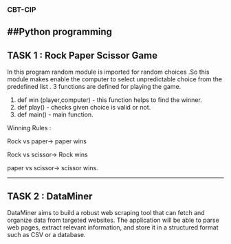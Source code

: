 ### CBT-CIP
##Python programming
--------------------------------------------------------------------------------------------------------------------------------
**TASK 1 :
Rock Paper Scissor Game**
------------------------------------------------------------------------------------------------------------------------------
In this program random module is imported for random choices .So this module  makes enable the computer to select unpredictable choice from the predefined list . 3 functions are defined for playing the game.
1. def win (player,computer) - this function helps to find the winner. 
2. def play() - checks given choice is valid or not.
3. def main() - main function.
   
Winning Rules :

Rock vs paper-> paper wins

Rock vs scissor-> Rock wins

paper vs scissor-> scissor wins.

-------------------------------------------------------------------------------------------------------------------------------
**TASK 2 :
DataMiner**
-------------------------------------------------------------------------------------------------------------------------------
DataMiner aims to build a robust web scraping tool that can fetch and organize data from targeted websites. The application will be able to parse web pages, extract relevant information, and store it in a structured format such as CSV or a database.
